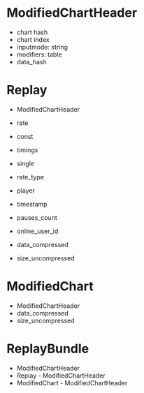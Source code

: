 # ModifiedChartHeader
- chart hash
- chart index
- inputmode: string
- modifiers: table
- data_hash

# Replay
- ModifiedChartHeader

- rate
- const
- timings
- single

- rate_type
- player
- timestamp
- pauses_count
- online_user_id

- data_compressed
- size_uncompressed

# ModifiedChart
- ModifiedChartHeader
- data_compressed
- size_uncompressed

# ReplayBundle
- ModifiedChartHeader
- Replay - ModifiedChartHeader
- ModifiedChart - ModifiedChartHeader
